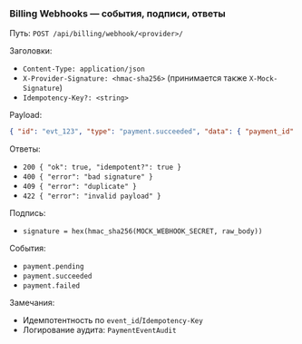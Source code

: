 ### Billing Webhooks — события, подписи, ответы

Путь: `POST /api/billing/webhook/<provider>/`

Заголовки:
- `Content-Type: application/json`
- `X-Provider-Signature: <hmac-sha256>` (принимается также `X-Mock-Signature`)
- `Idempotency-Key?: <string>`

Payload:
```json
{ "id": "evt_123", "type": "payment.succeeded", "data": { "payment_id": "pay_001", "amount": 99, "currency": "AED" } }
```

Ответы:
- `200 { "ok": true, "idempotent?": true }`
- `400 { "error": "bad signature" }`
- `409 { "error": "duplicate" }`
- `422 { "error": "invalid payload" }`

Подпись:
- `signature = hex(hmac_sha256(MOCK_WEBHOOK_SECRET, raw_body))`

События:
- `payment.pending`
- `payment.succeeded`
- `payment.failed`

Замечания:
- Идемпотентность по `event_id`/`Idempotency-Key`
- Логирование аудита: `PaymentEventAudit`
